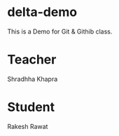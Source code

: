 # delta-demo
This is a Demo for Git &amp; Githib class.

# Teacher
Shradhha Khapra
# Student
Rakesh Rawat
